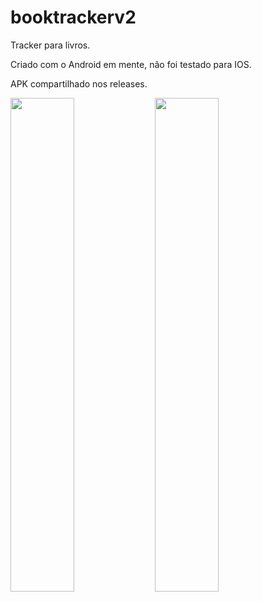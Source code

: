 # booktrackerv2

Tracker para livros.

Criado com o Android em mente, não foi testado para IOS.

APK compartilhado nos releases.

<img src="https://user-images.githubusercontent.com/21291813/105109360-29a45b80-5a9b-11eb-9c7e-f8e4fd8d6e7d.png" width="45%"></img> <img src="https://user-images.githubusercontent.com/21291813/105109364-2ad58880-5a9b-11eb-8a5c-64d9869ef1ec.png" width="45%"></img> 
